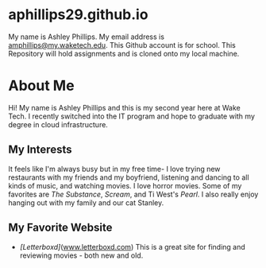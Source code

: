 # aphillips29.github.io

My name is Ashley Phillips. 
My email address is amphillips@my.waketech.edu. 
This Github account is for school. 
This Repository will hold assignments and is cloned onto my local machine. 


# About Me
Hi! My name is Ashley Phillips and this is my second year here at Wake Tech. I recently switched into the IT program and hope to graduate with my degree in cloud infrastructure. 

## My Interests
It feels like I'm  always busy but in my free time- I love trying new restaurants with my friends and my boyfriend, listening and dancing to all kinds of music, and watching movies. I love horror movies. Some of my favorites are _The Substance_, _Scream_, and Ti West's _Pearl_. I also really enjoy hanging out with my family and our cat Stanley. 


## My Favorite Website

* _[Letterboxd]_(www.letterboxd.com)
	This is a great site for finding and reviewing movies - both new and old. 